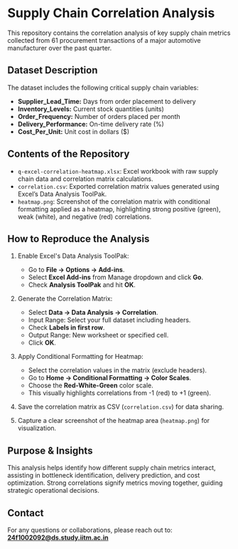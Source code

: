 # Supply Chain Correlation Analysis

This repository contains the correlation analysis of key supply chain metrics collected from 61 procurement transactions of a major automotive manufacturer over the past quarter.

## Dataset Description

The dataset includes the following critical supply chain variables:

- **Supplier_Lead_Time:** Days from order placement to delivery
- **Inventory_Levels:** Current stock quantities (units)
- **Order_Frequency:** Number of orders placed per month
- **Delivery_Performance:** On-time delivery rate (%)
- **Cost_Per_Unit:** Unit cost in dollars ($)

## Contents of the Repository

- `q-excel-correlation-heatmap.xlsx`: Excel workbook with raw supply chain data and correlation matrix calculations.
- `correlation.csv`: Exported correlation matrix values generated using Excel’s Data Analysis ToolPak.
- `heatmap.png`: Screenshot of the correlation matrix with conditional formatting applied as a heatmap, highlighting strong positive (green), weak (white), and negative (red) correlations.

## How to Reproduce the Analysis

1. Enable Excel's Data Analysis ToolPak:
   - Go to **File → Options → Add-ins**.
   - Select **Excel Add-ins** from Manage dropdown and click **Go**.
   - Check **Analysis ToolPak** and hit **OK**.

2. Generate the Correlation Matrix:
   - Select **Data → Data Analysis → Correlation**.
   - Input Range: Select your full dataset including headers.
   - Check **Labels in first row**.
   - Output Range: New worksheet or specified cell.
   - Click **OK**.

3. Apply Conditional Formatting for Heatmap:
   - Select the correlation values in the matrix (exclude headers).
   - Go to **Home → Conditional Formatting → Color Scales**.
   - Choose the **Red-White-Green** color scale.
   - This visually highlights correlations from -1 (red) to +1 (green).

4. Save the correlation matrix as CSV (`correlation.csv`) for data sharing.
5. Capture a clear screenshot of the heatmap area (`heatmap.png`) for visualization.

## Purpose & Insights

This analysis helps identify how different supply chain metrics interact, assisting in bottleneck identification, delivery prediction, and cost optimization. Strong correlations signify metrics moving together, guiding strategic operational decisions.

## Contact

For any questions or collaborations, please reach out to:  
**24f1002092@ds.study.iitm.ac.in**
